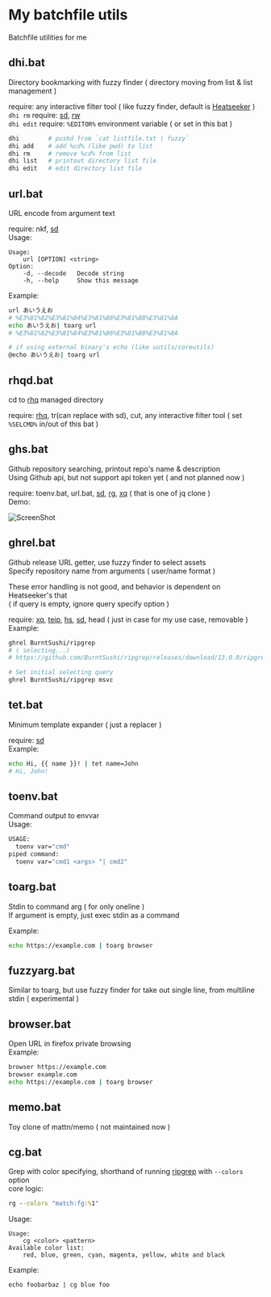 # My batchfile utils
Batchfile utilities for me

## dhi.bat
Directory bookmarking with fuzzy finder ( directory moving from list & list management )  

require: any interactive filter tool ( like fuzzy finder, default is [Heatseeker][hs] )  
`dhi rm` require: [sd], [rw]  
`dhi edit` require: `%EDITOR%` environment variable ( or set in this bat )
```sh
dhi        # pushd from `cat listfile.txt | fuzzy`
dhi add    # add %cd% (like pwd) to list
dhi rm     # remove %cd% from list
dhi list   # printout directory list file
dhi edit   # edit directory list file
```

## url.bat
URL encode from argument text  

require: nkf, [sd]  
Usage:
```
Usage:
    url [OPTION] <string>
Option:
    -d, --decode   Decode string
    -h, --help     Show this message
```
Example:  
```sh
url あいうえお
# %E3%81%82%E3%81%84%E3%81%86%E3%81%88%E3%81%8A
echo あいうえお| toarg url
# %E3%81%82%E3%81%84%E3%81%86%E3%81%88%E3%81%8A

# if using external binary's echo (like uutils/coreutils)
@echo あいうえお| toarg url
```

## rhqd.bat
cd to [rhq] managed directory  

require: [rhq], tr(can replace with sd), cut, any interactive filter tool ( set `%SELCMD%` in/out of this bat )  

## ghs.bat
Github repository searching, printout repo's name & description  
Using Github api, but not support api token yet ( and not planned now )  

require: toenv.bat, url.bat, [sd], [rg], [xq][] ( that is one of jq clone )  
Demo:  

![ScreenShot](https://i.imgur.com/IIgH9Cg.png)

## ghrel.bat
Github release URL getter, use fuzzy finder to select assets  
Specify repository name from arguments ( user/name format )  

These error handling is not good, and behavior is dependent on Heatseeker's that  
( if query is empty, ignore query specify option )  

require: [xq], [teip], [hs], [sd], head ( just in case for my use case, removable )  
Example:  
```sh
ghrel BurntSushi/ripgrep
# ( selecting...)
# https://github.com/BurntSushi/ripgrep/releases/download/13.0.0/ripgrep-13.0.0-x86_64-pc-windows-msvc.zip

# Set initial selecting query
ghrel BurntSushi/ripgrep msvc
```

## tet.bat
Minimum template expander ( just a replacer )  

require: [sd]  
Example:  
```sh
echo Hi, {{ name }}! | tet name=John
# Hi, John!
```

## toenv.bat
Command output to envvar  
Usage:  
```sh
USAGE:
  toenv var="cmd"
piped command:
  toenv var="cmd1 <args> ^| cmd2"
```

## toarg.bat
Stdin to command arg ( for only oneline )  
If argument is empty, just exec stdin as a command  

Example:  
```sh
echo https://example.com | toarg browser
```

## fuzzyarg.bat
Similar to toarg, but use fuzzy finder for take out single line, from multiline stdin ( experimental )  

## browser.bat
Open URL in firefox private browsing  
Example:  
```sh
browser https://example.com
browser example.com
echo https://example.com | toarg browser
```

## memo.bat
Toy clone of mattn/memo ( not maintained now )  

## cg.bat
Grep with color specifying, shorthand of running [ripgrep][rg] with `--colors` option  
core logic:  
```bat
rg --colors "match:fg:%1"
```
Usage:  
```
Usage:
    cg <color> <pattern>
Available color list:
    red, blue, green, cyan, magenta, yellow, white and black
```
Example:  
```
echo foobarbaz | cg blue foo
```


[sd]: https://github.com/chmln/sd
[rw]: https://github.com/jridgewell/rw
[rhq]: https://github.com/ubnt-intrepid/rhq
[rg]: https://github.com/BurntSushi/ripgrep
[xq]: https://github.com/MiSawa/xq
[teip]: https://github.com/greymd/teip
[hs]: https://github.com/rschmitt/heatseeker
<!-- []: https://github.com/ -->
